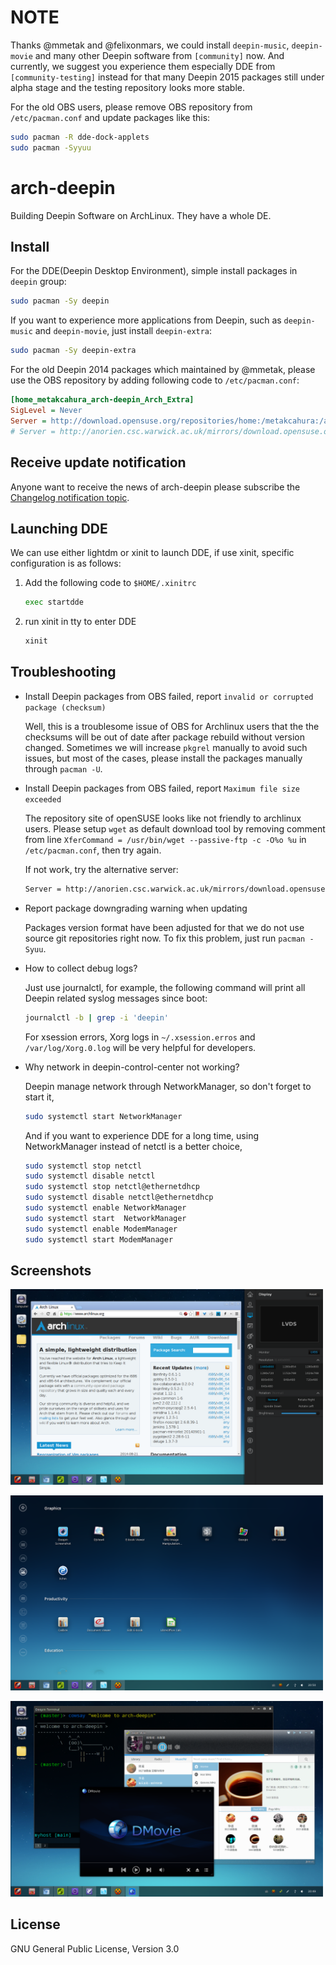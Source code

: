 NOTE
====

Thanks @mmetak and @felixonmars, we could install `deepin-music`,
`deepin-movie` and many other Deepin software from `[community]`
now. And currently, we suggest you experience them especially DDE from
`[community-testing]` instead for that many Deepin 2015 packages still
under alpha stage and the testing repository looks more stable.

For the old OBS users, please remove OBS repository from
`/etc/pacman.conf` and update packages like this:

```sh
sudo pacman -R dde-dock-applets
sudo pacman -Syyuu
```

arch-deepin
===========

Building Deepin Software on ArchLinux. They have a whole DE.

Install
-------

For the DDE(Deepin Desktop Environment), simple install packages in
`deepin` group:

```sh
sudo pacman -Sy deepin
```

If you want to experience more applications from Deepin, such as
`deepin-music` and `deepin-movie`, just install `deepin-extra`:

```sh
sudo pacman -Sy deepin-extra
```

For the old Deepin 2014 packages which maintained by @mmetak, please
use the OBS repository by adding following code to `/etc/pacman.conf`:

```ini
[home_metakcahura_arch-deepin_Arch_Extra]
SigLevel = Never
Server = http://download.opensuse.org/repositories/home:/metakcahura:/arch-deepin/Arch_Extra/$arch
# Server = http://anorien.csc.warwick.ac.uk/mirrors/download.opensuse.org/repositories/home:/metakcahura:/arch-deepin/Arch_Extra/$arch
```

Receive update notification
---------------------------

Anyone want to receive the news of arch-deepin please subscribe the [Changelog notification topic](https://github.com/fasheng/arch-deepin/issues/67).

Launching DDE
-------------

  We can use either lightdm or xinit to launch DDE, if use xinit,
  specific configuration is as follows:

  1. Add the following code to `$HOME/.xinitrc`

     ```sh
     exec startdde
     ```

  2. run xinit in tty to enter DDE

     ```sh
     xinit
     ```

Troubleshooting
---------------

  - Install Deepin packages from OBS failed, report `invalid or corrupted package (checksum)`

    Well, this is a troublesome issue of OBS for Archlinux users that
    the the checksums will be out of date after package rebuild
    without version changed. Sometimes we will increase `pkgrel`
    manually to avoid such issues, but most of the cases, please
    install the packages manually through `pacman -U`.

  - Install Deepin packages from OBS failed, report `Maximum file size
    exceeded`

    The repository site of openSUSE looks like not friendly to
    archlinux users. Please setup `wget` as default download tool by
    removing comment from line `XferCommand = /usr/bin/wget
    --passive-ftp -c -O%o %u` in `/etc/pacman.conf`, then try again.

    If not work, try the alternative server:

    ```sh
    Server = http://anorien.csc.warwick.ac.uk/mirrors/download.opensuse.org/repositories/home:/metakcahura:/arch-deepin/Arch_Extra/$arch
    ```

  - Report package downgrading warning when updating

    Packages version format have been adjusted for that we do not use
    source git repositories right now. To fix this problem, just run
    `pacman -Syuu`.

  - How to collect debug logs?

    Just use journalctl, for example, the following command will
    print all Deepin related syslog messages since boot:

    ```sh
    journalctl -b | grep -i 'deepin'
    ```

    For xsession errors, Xorg logs in `~/.xsession.erros` and
    `/var/log/Xorg.0.log` will be very helpful for developers.

  - Why network in deepin-control-center not working?

    Deepin manage network through NetworkManager, so don't
    forget to start it,

    ```sh
    sudo systemctl start NetworkManager
    ```

    And if you want to experience DDE for a long time, using
    NetworkManager instead of netctl is a better choice,

    ```sh
    sudo systemctl stop netctl
    sudo systemctl disable netctl
    sudo systemctl stop netctl@ethernetdhcp
    sudo systemctl disable netctl@ethernetdhcp
    sudo systemctl enable NetworkManager
    sudo systemctl start  NetworkManager
    sudo systemctl enable ModemManager
    sudo systemctl start ModemManager
    ```

Screenshots
-----------

<img src="./screenshot/dde_2014.1_01.png"
width=500/>

<img src="./screenshot/dde_2014.1_02.png"
width=500/>

<img src="./screenshot/dde_2014.1_03.png"
width=500/>

License
-------

GNU General Public License, Version 3.0
